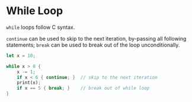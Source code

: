 While Loop
==========

`while` loops follow C syntax.

`continue` can be used to skip to the next iteration, by-passing all following statements;
`break` can be used to break out of the loop unconditionally.

```rust
let x = 10;

while x > 0 {
    x -= 1;
    if x < 6 { continue; }  // skip to the next iteration
    print(x);
    if x == 5 { break; }    // break out of while loop
}
```

